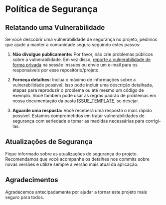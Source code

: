 # Política de Segurança

## Relatando uma Vulnerabilidade
Se você descobrir uma vulnerabilidade de segurança no projeto, pedimos que ajude a manter a comunidade segura seguindo estes passos:

1. **Não divulgue publicamente:** Por favor, não crie problemas públicos sobre a vulnerabilidade. Em vez disso, [reporte a vulnerabilidade de forma privada](https://github.com/AelMartins/_wine_findings/security/advisories/new) na sessão inssues ou envie um e-mail para os responsáveis por esse repositório/projeto.

2. **Forneça detalhes:** Inclua o máximo de informações sobre a vulnerabilidade possível. Isso pode incluir uma descrição detalhada, etapas para reproduzir o problema ou até mesmo um código de exemplo. Você também pode usar as regras padrão de problemas em nossa documentação da pasta [ISSUE_TEMPLATE](https://github.com/AelMartins/_wine_findings/tree/main/.github/ISSUE_TEMPLATE), se desejar.

3. **Aguarde uma resposta:** Você receberá uma resposta o mais rápido possível. Estamos comprometidos em tratar vulnerabilidades de segurança com seriedade e tomar as medidas necessárias para corrigi-las.

## Atualizações de Segurança
Fique informado sobre as atualizações de segurança do projeto. Recomendamos que você acompanhe os detalhes nos commits sobre novas versões e utilize sempre a versão mais atual da aplicação.

## Agradecimentos
Agradecemos antecipadamente por ajudar a tornar este projeto mais seguro para todos.
